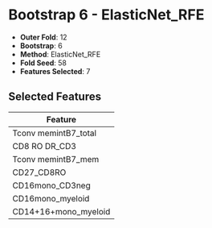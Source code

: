 # Bootstrap 6 - ElasticNet_RFE

- **Outer Fold**: 12
- **Bootstrap**: 6
- **Method**: ElasticNet_RFE
- **Fold Seed**: 58
- **Features Selected**: 7

## Selected Features

| Feature |
|---------|
| Tconv memintB7_total |
| CD8 RO DR_CD3 |
| Tconv memintB7_mem |
| CD27_CD8RO |
| CD16mono_CD3neg |
| CD16mono_myeloid |
| CD14+16+mono_myeloid |
